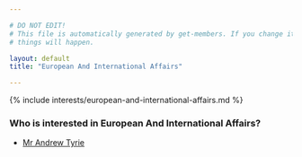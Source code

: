 ```yaml
---

# DO NOT EDIT!
# This file is automatically generated by get-members. If you change it, bad
# things will happen.

layout: default
title: "European And International Affairs"

---
```


{% include interests/european-and-international-affairs.md %}

### Who is interested in European And International Affairs?


* [Mr Andrew Tyrie](/members/mr-andrew-tyrie.html)
